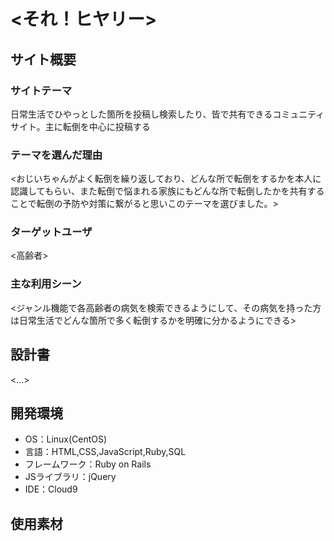 # <それ！ヒヤリー>

## サイト概要
### サイトテーマ
日常生活でひやっとした箇所を投稿し検索したり、皆で共有できるコミュニティサイト。主に転倒を中心に投稿する


### テーマを選んだ理由
<おじいちゃんがよく転倒を繰り返しており、どんな所で転倒をするかを本人に認識してもらい、また転倒で悩まれる家族にもどんな所で転倒したかを共有することで転倒の予防や対策に繋がると思いこのテーマを選びました。>

### ターゲットユーザ
<高齢者>

### 主な利用シーン
<ジャンル機能で各高齢者の病気を検索できるようにして、その病気を持った方は日常生活でどんな箇所で多く転倒するかを明確に分かるようにできる>

## 設計書
<...>

## 開発環境
- OS：Linux(CentOS)
- 言語：HTML,CSS,JavaScript,Ruby,SQL
- フレームワーク：Ruby on Rails
- JSライブラリ：jQuery
- IDE：Cloud9

## 使用素材
